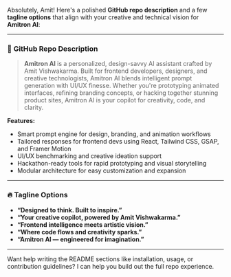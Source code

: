 Absolutely, Amit! Here's a polished **GitHub repo description** and a few **tagline options** that align with your creative and technical vision for **Amitron AI**:

---

### 📝 **GitHub Repo Description**
> **Amitron AI** is a personalized, design-savvy AI assistant crafted by Amit Vishwakarma. Built for frontend developers, designers, and creative technologists, Amitron AI blends intelligent prompt generation with UI/UX finesse. Whether you're prototyping animated interfaces, refining branding concepts, or hacking together stunning product sites, Amitron AI is your copilot for creativity, code, and clarity.

**Features:**
- Smart prompt engine for design, branding, and animation workflows  
- Tailored responses for frontend devs using React, Tailwind CSS, GSAP, and Framer Motion  
- UI/UX benchmarking and creative ideation support  
- Hackathon-ready tools for rapid prototyping and visual storytelling  
- Modular architecture for easy customization and expansion  

---

### 🔥 Tagline Options
- **“Designed to think. Built to inspire.”**  
- **“Your creative copilot, powered by Amit Vishwakarma.”**  
- **“Frontend intelligence meets artistic vision.”**  
- **“Where code flows and creativity sparks.”**  
- **“Amitron AI — engineered for imagination.”**

---

Want help writing the README sections like installation, usage, or contribution guidelines? I can help you build out the full repo experience.
